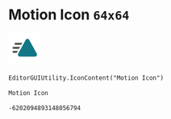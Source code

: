 # Motion Icon `64x64`
<img src="/img/Motion%20Icon.png" width=64 height=64>

``` CSharp
EditorGUIUtility.IconContent("Motion Icon")
```
```
Motion Icon
```
```
-6202094893148056794
```
